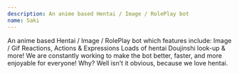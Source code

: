 ```yaml
---
description: An anime based Hentai / Image / RolePlay bot
name: Saki
---
```


An anime based Hentai / Image / RolePlay bot which features include:
Image / Gif Reactions, Actions & Expressions
Loads of hentai
Doujinshi look-up
& more!
We are constantly working to make the bot better, faster, and more enjoyable for everyone!
Why? Well isn't it obvious, because we love hentai.
